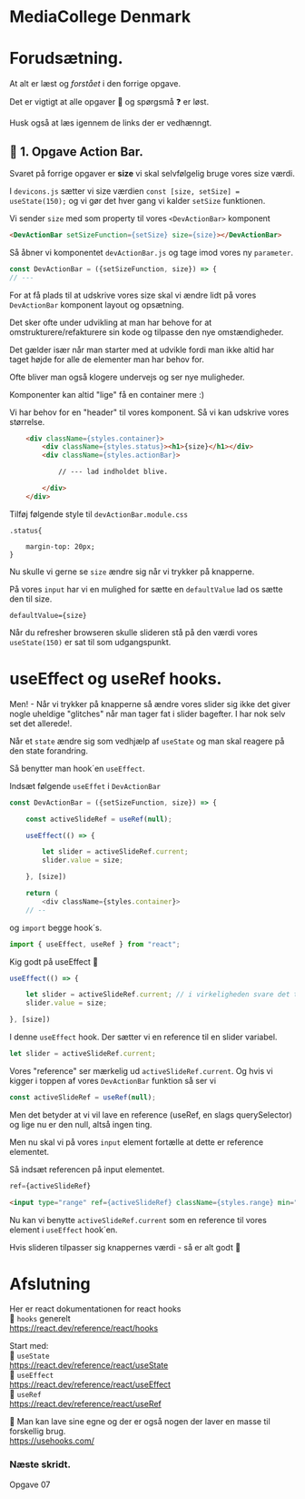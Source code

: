 # MediaCollege Denmark

# Forudsætning.

At alt er læst og *forstået* i den forrige opgave.

Det er vigtigt at alle opgaver :dart: og spørgsmå :question: er løst.

Husk også at læs igennem de links der er vedhænngt.

## :dart: 1. Opgave Action Bar.

Svaret på forrige opgaver er **size** vi skal selvfølgelig bruge vores size værdi.

I `devicons.js` sætter vi size værdien `const [size, setSize] = useState(150);` og vi gør det hver gang vi kalder `setSize` funktionen.

Vi sender `size` med som property til vores `<DevActionBar>` komponent 

```html
<DevActionBar setSizeFunction={setSize} size={size}></DevActionBar>
```

Så åbner vi komponentet `devActionBar.js` og tage imod vores ny `parameter`.

```javascript
const DevActionBar = ({setSizeFunction, size}) => {
// ---
```

For at få plads til at udskrive vores size skal vi ændre lidt på vores `DevActionBar` komponent layout og opsætning. 

Det sker ofte under udvikling at man har behove for at omstrukturere/refakturere sin kode og tilpasse den nye omstændigheder.

Det gælder især når man starter med at udvikle fordi man ikke altid har taget højde for alle de elementer man har behov for. 

Ofte bliver man også klogere undervejs og ser nye muligheder.

Komponenter kan altid "lige" få en container mere :)

Vi har behov for en "header" til vores komponent. Så vi kan udskrive vores størrelse.

```html
    <div className={styles.container}>
        <div className={styles.status}><h1>{size}</h1></div>
        <div className={styles.actionBar}>

            // --- lad indholdet blive.

        </div>
    </div>
```

Tilføj følgende style til `devActionBar.module.css`

```
.status{

    margin-top: 20px;
}
```

Nu skulle vi gerne se `size` ændre sig når vi trykker på knapperne. 

På vores `input` har vi en mulighed for sætte en `defaultValue` lad os sætte den til size.

`defaultValue={size}`

Når du refresher browseren skulle slideren stå på den værdi vores `useState(150)` er sat til som udgangspunkt.

# useEffect og useRef hooks.

Men! - Når vi trykker på knapperne så ændre vores slider sig ikke det giver nogle uheldige "glitches" når man tager fat i slider bagefter. I har nok selv set det allerede!.

Når et `state` ændre sig som vedhjælp af `useState` og man skal reagere på den state forandring. 

Så benytter man hook´en `useEffect`.

Indsæt følgende `useEffet` i `DevActionBar`

```javascript
const DevActionBar = ({setSizeFunction, size}) => {

    const activeSlideRef = useRef(null);

    useEffect(() => {

        let slider = activeSlideRef.current;
        slider.value = size;

    }, [size])

    return (
        <div className={styles.container}>
    // --
```

og `import` begge hook´s.

```javascript
import { useEffect, useRef } from "react";
```

Kig godt på useEffect :eyes:

```javascript
useEffect(() => {

    let slider = activeSlideRef.current; // i virkeligheden svare det til -> document.querySelector("input[type=range]");
    slider.value = size;

}, [size])
```

I denne `useEffect` hook. Der sætter vi en reference til en slider variabel.

```javascript
let slider = activeSlideRef.current;
```

Vores "reference" ser mærkelig ud `activeSlideRef.current`. 
Og hvis vi kigger i toppen af vores `DevActionBar` funktion så ser vi

```javascript
const activeSlideRef = useRef(null);
```

Men det betyder at vi vil lave en reference (useRef, en slags querySelector) og lige nu er den null, altså ingen ting.

Men nu skal vi på vores `input` element fortælle at dette er reference elementet.

Så indsæt referencen på input elementet.

```javascript
ref={activeSlideRef}
```

```html
<input type="range" ref={activeSlideRef} className={styles.range} min="50" max="300" defaultValue={size} onChange={(e) => setSizeFunction(e.target.value)}></input>
```

Nu kan vi benytte `activeSlideRef.current` som en reference til vores element i `useEffect` hook´en.

Hvis slideren tilpasser sig knappernes værdi - så er alt godt :muscle:

# Afslutning

Her er react dokumentationen for react hooks     
:link: `hooks` generelt     
https://react.dev/reference/react/hooks

Start med:      
:link: `useState`       
https://react.dev/reference/react/useState    
:link: `useEffect`   
https://react.dev/reference/react/useEffect    
:link: `useRef`   
https://react.dev/reference/react/useRef        


:link: Man kan lave sine egne og der er også nogen der laver en masse til forskellig brug.  
https://usehooks.com/


### Næste skridt.

Opgave 07
